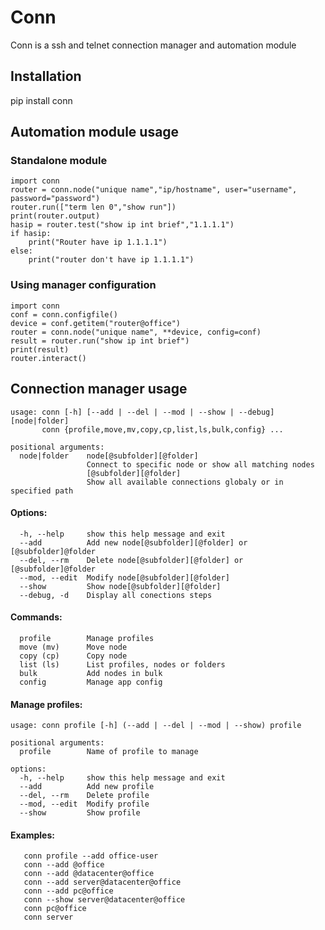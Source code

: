 # Conn

Conn is a ssh and telnet connection manager and automation module

## Installation

pip install conn
## Automation module usage
### Standalone module
```
import conn
router = conn.node("unique name","ip/hostname", user="username", password="password")
router.run(["term len 0","show run"])
print(router.output)
hasip = router.test("show ip int brief","1.1.1.1")
if hasip:
    print("Router have ip 1.1.1.1")
else:
    print("router don't have ip 1.1.1.1")
```

### Using manager configuration
```
import conn
conf = conn.configfile()
device = conf.getitem("router@office")
router = conn.node("unique name", **device, config=conf)
result = router.run("show ip int brief")
print(result)
router.interact()
```
## Connection manager usage
```
usage: conn [-h] [--add | --del | --mod | --show | --debug] [node|folder]
       conn {profile,move,mv,copy,cp,list,ls,bulk,config} ...

positional arguments:
  node|folder    node[@subfolder][@folder]
                 Connect to specific node or show all matching nodes
                 [@subfolder][@folder]
                 Show all available connections globaly or in specified path
```

####        Options:
```
  -h, --help     show this help message and exit
  --add          Add new node[@subfolder][@folder] or [@subfolder]@folder
  --del, --rm    Delete node[@subfolder][@folder] or [@subfolder]@folder
  --mod, --edit  Modify node[@subfolder][@folder]
  --show         Show node[@subfolder][@folder]
  --debug, -d    Display all conections steps
```

####    Commands:
```
  profile        Manage profiles
  move (mv)      Move node
  copy (cp)      Copy node
  list (ls)      List profiles, nodes or folders
  bulk           Add nodes in bulk
  config         Manage app config
```

####   Manage profiles:
```
usage: conn profile [-h] (--add | --del | --mod | --show) profile

positional arguments:
  profile        Name of profile to manage

options:
  -h, --help     show this help message and exit
  --add          Add new profile
  --del, --rm    Delete profile
  --mod, --edit  Modify profile
  --show         Show profile
```

####   Examples:
```
   conn profile --add office-user
   conn --add @office
   conn --add @datacenter@office
   conn --add server@datacenter@office
   conn --add pc@office
   conn --show server@datacenter@office
   conn pc@office
   conn server
``` 

